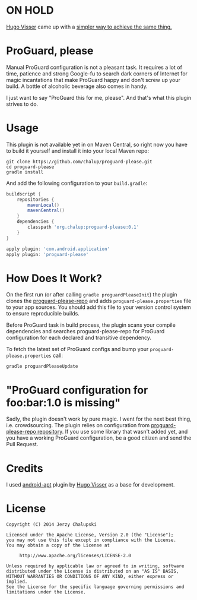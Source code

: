 ON HOLD
=======
[Hugo Visser](https://twitter.com/botteaap) came up with a [simpler way to achieve the same thing.](https://bitbucket.org/littlerobots/squadleader)

ProGuard, please
================
Manual ProGuard configuration is not a pleasant task. It requires a lot of time, patience and strong Google-fu to search dark corners of Internet for magic incantations that make ProGuard happy and don't screw up your build. A bottle of alcoholic beverage also comes in handy.

I just want to say "ProGuard this for me, please". And that's what this plugin strives to do.

Usage
=====
This plugin is not available yet in on Maven Central, so right now you have to build it yourself and install it into your local Maven repo:

```
git clone https://github.com/chalup/proguard-please.git
cd proguard-please
gradle install
```

And add the following configuration to your `build.gradle`:

```groovy
buildscript {
    repositories {
        mavenLocal()
        mavenCentral()
    }
    dependencies {
        classpath 'org.chalup:proguard-please:0.1'
    }
}

apply plugin: 'com.android.application'
apply plugin: 'proguard-please'
```

How Does It Work?
=================
On the first run (or after calling `gradle proguardPleaseInit`) the plugin clones the [proguard-please-repo](https://github.com/chalup/proguard-please-repo) and adds `proguard-please.properties` file to your app sources. You should add this file to your version control system to ensure reproducible builds.

Before ProGuard task in build process, the plugin scans your compile dependencies and searches proguard-please-repo for ProGuard configuration for each declared and transitive dependency.

To fetch the latest set of ProGuard configs and bump your `proguard-please.properties` call:

```
gradle proguardPleaseUpdate
```

"ProGuard configuration for foo:bar:1.0 is missing"
===================================================
Sadly, the plugin doesn't work by pure magic. I went for the next best thing, i.e. crowdsourcing. The plugin relies on configuration from [proguard-please-repo repository](https://github.com/chalup/proguard-please-repo). If you use some library that wasn't added yet, and you have a working ProGuard configuration, be a good citizen and send the Pull Request.

Credits
=======
I used [android-apt](https://bitbucket.org/hvisser/android-apt) plugin by [Hugo Visser](https://twitter.com/botteaap) as a base for development.

License
=======

    Copyright (C) 2014 Jerzy Chalupski

    Licensed under the Apache License, Version 2.0 (the "License");
    you may not use this file except in compliance with the License.
    You may obtain a copy of the License at

         http://www.apache.org/licenses/LICENSE-2.0

    Unless required by applicable law or agreed to in writing, software
    distributed under the License is distributed on an "AS IS" BASIS,
    WITHOUT WARRANTIES OR CONDITIONS OF ANY KIND, either express or implied.
    See the License for the specific language governing permissions and
    limitations under the License.
